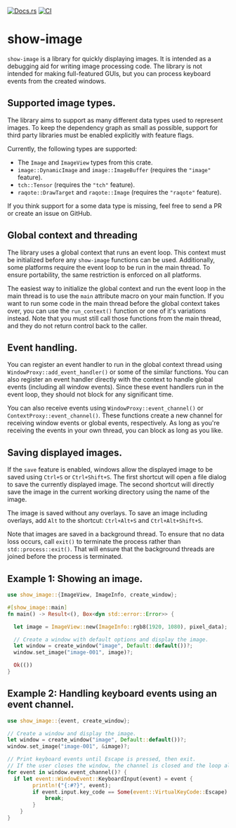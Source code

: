 [![Docs.rs](https://docs.rs/show-image/badge.svg)](https://docs.rs/crate/show-image/)
[![CI](https://github.com/robohouse-delft/show-image-rs/workflows/CI/badge.svg)](https://github.com/robohouse-delft/show-image-rs/actions?query=workflow%3ACI+branch%3Amaster)

# show-image

`show-image` is a library for quickly displaying images.
It is intended as a debugging aid for writing image processing code.
The library is not intended for making full-featured GUIs,
but you can process keyboard events from the created windows.

## Supported image types.
The library aims to support as many different data types used to represent images.
To keep the dependency graph as small as possible,
support for third party libraries must be enabled explicitly with feature flags.

Currently, the following types are supported:
  * The `Image` and `ImageView` types from this crate.
  * `image::DynamicImage` and `image::ImageBuffer` (requires the `"image"` feature).
  * `tch::Tensor` (requires the `"tch"` feature).
  * `raqote::DrawTarget` and `raqote::Image` (requires the `"raqote"` feature).

If you think support for a some data type is missing,
feel free to send a PR or create an issue on GitHub.

## Global context and threading
The library uses a global context that runs an event loop.
This context must be initialized before any `show-image` functions can be used.
Additionally, some platforms require the event loop to be run in the main thread.
To ensure portability, the same restriction is enforced on all platforms.

The easiest way to initialize the global context and run the event loop in the main thread
is to use the `main` attribute macro on your main function.
If you want to run some code in the main thread before the global context takes over,
you can use the `run_context()` function or one of it's variations instead.
Note that you must still call those functions from the main thread,
and they do not return control back to the caller.

## Event handling.
You can register an event handler to run in the global context thread using `WindowProxy::add_event_handler()` or some of the similar functions.
You can also register an event handler directly with the context to handle global events (including all window events).
Since these event handlers run in the event loop, they should not block for any significant time.

You can also receive events using `WindowProxy::event_channel()` or `ContextProxy::event_channel()`.
These functions create a new channel for receiving window events or global events, respectively.
As long as you're receiving the events in your own thread, you can block as long as you like.

## Saving displayed images.
If the `save` feature is enabled, windows allow the displayed image to be saved using `Ctrl+S` or `Ctrl+Shift+S`.
The first shortcut will open a file dialog to save the currently displayed image.
The second shortcut will directly save the image in the current working directory using the name of the image.

The image is saved without any overlays.
To save an image including overlays, add `Alt` to the shortcut: `Ctrl+Alt+S` and `Ctrl+Alt+Shift+S`.

Note that images are saved in a background thread.
To ensure that no data loss occurs, call `exit()` to terminate the process rather than `std::process::exit()`.
That will ensure that the background threads are joined before the process is terminated.

## Example 1: Showing an image.
```rust
use show_image::{ImageView, ImageInfo, create_window};

#[show_image::main]
fn main() -> Result<(), Box<dyn std::error::Error>> {

  let image = ImageView::new(ImageInfo::rgb8(1920, 1080), pixel_data);

  // Create a window with default options and display the image.
  let window = create_window("image", Default::default())?;
  window.set_image("image-001", image)?;

  Ok(())
}
```

## Example 2: Handling keyboard events using an event channel.
```rust
use show_image::{event, create_window};

// Create a window and display the image.
let window = create_window("image", Default::default())?;
window.set_image("image-001", &image)?;

// Print keyboard events until Escape is pressed, then exit.
// If the user closes the window, the channel is closed and the loop also exits.
for event in window.event_channel()? {
  if let event::WindowEvent::KeyboardInput(event) = event {
        println!("{:#?}", event);
        if event.input.key_code == Some(event::VirtualKeyCode::Escape) && event.input.state.is_pressed() {
            break;
        }
    }
}

```

